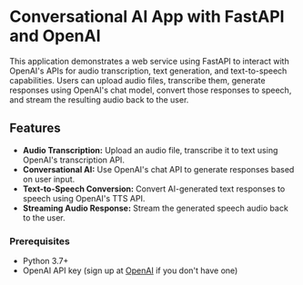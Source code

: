 # Conversational AI App with FastAPI and OpenAI

This application demonstrates a web service using FastAPI to interact with OpenAI's APIs for audio transcription, text generation, and text-to-speech capabilities. Users can upload audio files, transcribe them, generate responses using OpenAI's chat model, convert those responses to speech, and stream the resulting audio back to the user.

## Features

- **Audio Transcription:** Upload an audio file, transcribe it to text using OpenAI's transcription API.
- **Conversational AI:** Use OpenAI's chat API to generate responses based on user input.
- **Text-to-Speech Conversion:** Convert AI-generated text responses to speech using OpenAI's TTS API.
- **Streaming Audio Response:** Stream the generated speech audio back to the user.

### Prerequisites

- Python 3.7+
- OpenAI API key (sign up at [OpenAI](https://www.openai.com/) if you don't have one)
